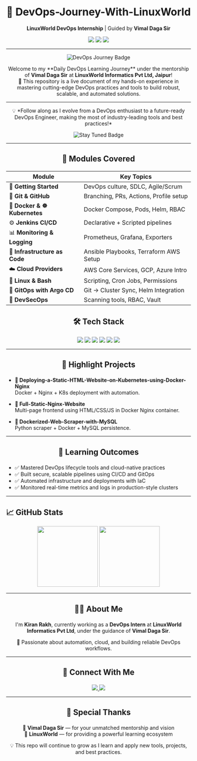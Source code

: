 <h1 align="center">🚀 DevOps-Journey-With-LinuxWorld</h1>

<p align="center">
  <strong>LinuxWorld DevOps Internship</strong> | Guided by <strong>Vimal Daga Sir</strong>
</p>

<p align="center">
  <img src="https://img.shields.io/badge/LinuxWorld-Tech%20Intern-blue?style=for-the-badge&logo=linux" />
  <img src="https://img.shields.io/github/last-commit/Kiranrakh/LW-DevOps-Learning-Daily?style=for-the-badge&color=green" />
  <img src="https://img.shields.io/github/stars/Kiranrakh/LW-DevOps-Learning-Daily?style=for-the-badge" />
</p>

---
<p align="center">
  <img src="https://img.shields.io/badge/DevOps%20Journey-Exploring%20with%20LinuxWorld-blue?style=for-the-badge&logo=dev.to" alt="DevOps Journey Badge" />
</p>

<p align="center">
  Welcome to my **Daily DevOps Learning Journey** under the mentorship of <strong>Vimal Daga Sir</strong> at <strong>LinuxWorld Informatics Pvt Ltd, Jaipur</strong>!<br />
  🚀 This repository is a live document of my hands-on experience in mastering cutting-edge DevOps practices and tools to build robust, scalable, and automated solutions.
</p>

---

<p align="center">
  💡 *Follow along as I evolve from a DevOps enthusiast to a future-ready DevOps Engineer, making the most of industry-leading tools and best practices!*
</p>

<p align="center">
  <img src="https://img.shields.io/badge/Stay%20Tuned-%E2%9C%94%EF%B8%8F-green?style=for-the-badge&logo=github" alt="Stay Tuned Badge" />
</p>

---

##  <p align="center"><strong>🧭 Modules Covered</strong></p>

<div align="center">

| Module                        | Key Topics                             |
|------------------------------|----------------------------------------|
| 🏁 **Getting Started**        | DevOps culture, SDLC, Agile/Scrum      |
| 🔗 **Git & GitHub**           | Branching, PRs, Actions, Profile setup |
| 🐳 **Docker & ☸ Kubernetes**  | Docker Compose, Pods, Helm, RBAC       |
| ⚙️ **Jenkins CI/CD**          | Declarative + Scripted pipelines       |
| 📊 **Monitoring & Logging**   | Prometheus, Grafana, Exporters         |
| 🧱 **Infrastructure as Code** | Ansible Playbooks, Terraform AWS Setup |
| ☁️ **Cloud Providers**        | AWS Core Services, GCP, Azure Intro    |
| 🐧 **Linux & Bash**           | Scripting, Cron Jobs, Permissions      |
| 🔁 **GitOps with Argo CD**    | Git → Cluster Sync, Helm Integration   |
| 🔐 **DevSecOps**              | Scanning tools, RBAC, Vault            |

</div>


##  <p align="center"><strong>🛠️ Tech Stack</strong></p>

<p align="center">
  <img src="https://img.shields.io/badge/Docker-2496ED?style=for-the-badge&logo=docker&logoColor=white"/>
  <img src="https://img.shields.io/badge/Kubernetes-326CE5?style=for-the-badge&logo=kubernetes&logoColor=white"/>
  <img src="https://img.shields.io/badge/AWS-FF9900?style=for-the-badge&logo=amazonaws&logoColor=white"/>
  <img src="https://img.shields.io/badge/Terraform-623CE4?style=for-the-badge&logo=terraform&logoColor=white"/>
  <img src="https://img.shields.io/badge/Ansible-EE0000?style=for-the-badge&logo=ansible&logoColor=white"/>
  <img src="https://img.shields.io/badge/Jenkins-D24939?style=for-the-badge&logo=jenkins&logoColor=white"/>
</p>

---

##  <p align="center"><strong>🚀 Highlight Projects</strong></p>

* **🔸 Deploying-a-Static-HTML-Website-on-Kubernetes-using-Docker-Nginx**<br />
  Docker + Nginx + K8s deployment with automation.

* **🔸 Full-Static-Nginx-Website**<br />
  Multi-page frontend using HTML/CSS/JS in Docker Nginx container.

* **🔸 Dockerized-Web-Scraper-with-MySQL**<br />
  Python scraper + Docker + MySQL persistence.

---

##  <p align="center"><strong>🎯 Learning Outcomes</strong></p>

* ✅ Mastered DevOps lifecycle tools and cloud-native practices
* ✅ Built secure, scalable pipelines using CI/CD and GitOps
* ✅ Automated infrastructure and deployments with IaC
* ✅ Monitored real-time metrics and logs in production-style clusters

---

## 📈 GitHub Stats

<p align="center">
  <img src="https://github-readme-stats.vercel.app/api?username=Kiranrakh&show_icons=true&theme=tokyonight&count_private=true" height="165" />
  <img src="https://github-readme-stats.vercel.app/api/top-langs/?username=Kiranrakh&layout=compact&theme=tokyonight" height="165" />
</p>

---

##  <p align="center"><strong>🙋‍♂️ About Me</strong></p>

<p align="center">
  I'm <strong>Kiran Rakh</strong>, currently working as a <strong>DevOps Intern</strong> at <strong>LinuxWorld Informatics Pvt Ltd</strong>, under the guidance of <strong>Vimal Daga Sir</strong>.
</p>

<p align="center">
  📌 Passionate about automation, cloud, and building reliable DevOps workflows.
</p>

---

##  <p align="center"><strong>📡 Connect With Me</strong></p>

<p align="center">
  <a href="https://www.linkedin.com/in/kiran-rakh-b644b6248/">
    <img src="https://img.shields.io/badge/LinkedIn-Kiran%20Rakh-blue?style=for-the-badge&logo=linkedin"/>
  </a>
  <a href="https://github.com/Kiranrakh">
    <img src="https://img.shields.io/badge/GitHub-Kiranrakh-black?style=for-the-badge&logo=github"/>
  </a>
</p>

---

##  <p align="center"><strong>🙏 Special Thanks</strong></p>

<p align="center">
  🧠 <strong>Vimal Daga Sir</strong> — for your unmatched mentorship and vision<br />
  🏢 <strong>LinuxWorld</strong> — for providing a powerful learning ecosystem
</p>

<p align="center">
  💡 This repo will continue to grow as I learn and apply new tools, projects, and best practices.
</p>

